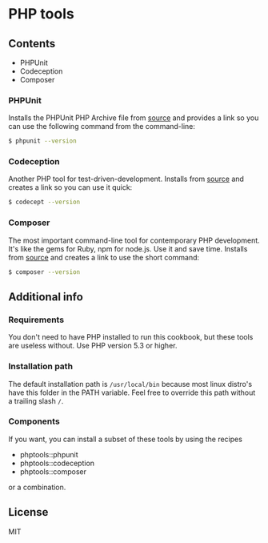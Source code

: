# PHP tools

## Contents

- PHPUnit
- Codeception
- Composer

### PHPUnit

Installs the PHPUnit PHP Archive file from [source](http://phpunit.de/manual/current/en/installation.html#installation.phar) and provides a link so you can use the following command from the command-line:

```bash
$ phpunit --version
```

### Codeception

Another PHP tool for test-driven-development. Installs from [source](http://codeception.com/install) and creates a link so you can use it quick:

```bash
$ codecept --version
```

### Composer

The most important command-line tool for contemporary PHP development. It's like the gems for Ruby, npm for node.js. Use it and save time. Installs from [source](http://getcomposer.org/download/) and creates a link to use the short command:

```bash
$ composer --version
```

## Additional info

### Requirements

You don't need to have PHP installed to run this cookbook, but these tools are useless without. Use PHP version 5.3 or higher.

### Installation path

The default installation path is `/usr/local/bin` because most linux distro's have this folder in the PATH variable. Feel free to override this path without a trailing slash `/`.

### Components

If you want, you can install a subset of these tools by using the recipes

- phptools::phpunit
- phptools::codeception
- phptools::composer

or a combination.

## License

MIT